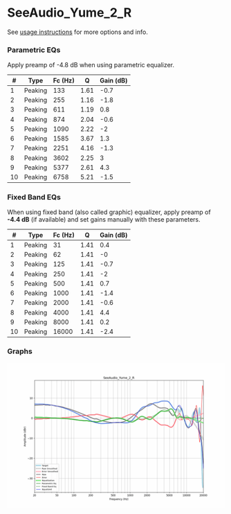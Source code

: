 # SeeAudio_Yume_2_R
See [usage instructions](https://github.com/jaakkopasanen/AutoEq#usage) for more options and info.

### Parametric EQs
Apply preamp of -4.8 dB when using parametric equalizer.

|   # | Type    |   Fc (Hz) |    Q |   Gain (dB) |
|-----|---------|-----------|------|-------------|
|   1 | Peaking |       133 | 1.61 |        -0.7 |
|   2 | Peaking |       255 | 1.16 |        -1.8 |
|   3 | Peaking |       611 | 1.19 |         0.8 |
|   4 | Peaking |       874 | 2.04 |        -0.6 |
|   5 | Peaking |      1090 | 2.22 |        -2   |
|   6 | Peaking |      1585 | 3.67 |         1.3 |
|   7 | Peaking |      2251 | 4.16 |        -1.3 |
|   8 | Peaking |      3602 | 2.25 |         3   |
|   9 | Peaking |      5377 | 2.61 |         4.3 |
|  10 | Peaking |      6758 | 5.21 |        -1.5 |

### Fixed Band EQs
When using fixed band (also called graphic) equalizer, apply preamp of **-4.4 dB** (if available) and set gains manually with these parameters.

|   # | Type    |   Fc (Hz) |    Q |   Gain (dB) |
|-----|---------|-----------|------|-------------|
|   1 | Peaking |        31 | 1.41 |         0.4 |
|   2 | Peaking |        62 | 1.41 |        -0   |
|   3 | Peaking |       125 | 1.41 |        -0.7 |
|   4 | Peaking |       250 | 1.41 |        -2   |
|   5 | Peaking |       500 | 1.41 |         0.7 |
|   6 | Peaking |      1000 | 1.41 |        -1.4 |
|   7 | Peaking |      2000 | 1.41 |        -0.6 |
|   8 | Peaking |      4000 | 1.41 |         4.4 |
|   9 | Peaking |      8000 | 1.41 |         0.2 |
|  10 | Peaking |     16000 | 1.41 |        -2.4 |

### Graphs
![](./SeeAudio_Yume_2_R.png)
